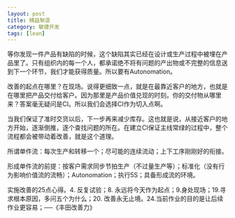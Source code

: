 ```yaml
---
layout: post
title: 精益絮语
category: 敏捷开发
tags: [lean]
---
```

等你发现一件产品有缺陷的时候，这个缺陷其实已经在设计或生产过程中被埋在产品里了。只有组织内的每一个人，都承诺绝不将有问题的产出物或不完整的信息送到下一个环节，我们才能获得质量。所以要有Autonomation。

改善的起点在哪里？在现场。说得更细致一点，就是在最靠近客户的地方，也就是在哪里把产品交付给客户。因为那里是产品价值兑现的时刻。你的交付物从哪里来？答案毫无疑问是CI。所以我们会选择CI作为切入点啊。

当我们保证了准时交货以后，下一步再来减少库存。这也就是说，从接近客户的地方开始，逐渐倒推，逐个查找问题的所在。在建立CI保证主线常绿的过程中，整个流程都会被带动着改善，就是这个道理。

所谓单件流：每次生产和转移一个；尽可能的连续流动；上下工序刚刚好的衔接。

形成单件流的前提：按客户需求同步节拍生产（不过量生产等）；标准化（没有行为影响价值流的流畅）；Autonomation；执行5S；具备形成流的环境。

实施改善的25点心得。4. 反复试验；8. 永远将今天作为起点；9.身处现场；19.寻求根本原因，多问五个为什么；20.
改善永无止境。24.当前作业的目的是让后续作业更容易；──《丰田改善力》